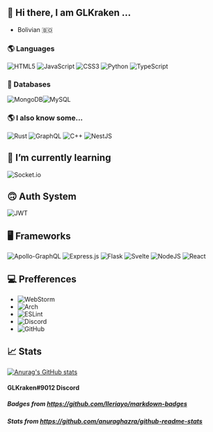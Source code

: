 ## 👋 Hi there, I am GLKraken ...
- Bolivian 🇧🇴

### 🌎 Languages
![HTML5](https://img.shields.io/badge/html5-%23E34F26.svg?style=for-the-badge&logo=html5&logoColor=white) ![JavaScript](https://img.shields.io/badge/javascript-%23323330.svg?style=for-the-badge&logo=javascript&logoColor=%23F7DF1E)  ![CSS3](https://img.shields.io/badge/css3-%231572B6.svg?style=for-the-badge&logo=css3&logoColor=white) ![Python](https://img.shields.io/badge/python-3670A0?style=for-the-badge&logo=python&logoColor=ffdd54)  ![TypeScript](https://img.shields.io/badge/typescript-%23007ACC.svg?style=for-the-badge&logo=typescript&logoColor=white)

### 💾 Databases
 ![MongoDB](https://img.shields.io/badge/MongoDB-%234ea94b.svg?style=for-the-badge&logo=mongodb&logoColor=white)![MySQL](https://img.shields.io/badge/mysql-%2300f.svg?style=for-the-badge&logo=mysql&logoColor=white)
 
### 🌎 I also know some...
 ![Rust](https://img.shields.io/badge/rust-%23000000.svg?style=for-the-badge&logo=rust&logoColor=white)  ![GraphQL](https://img.shields.io/badge/-GraphQL-E10098?style=for-the-badge&logo=graphql&logoColor=white) 	![C++](https://img.shields.io/badge/c++-%2300599C.svg?style=for-the-badge&logo=c%2B%2B&logoColor=white) ![NestJS](https://img.shields.io/badge/nestjs-%23E0234E.svg?style=for-the-badge&logo=nestjs&logoColor=white)

## 🌱 I’m currently learning
![Socket.io](https://img.shields.io/badge/Socket.io-black?style=for-the-badge&logo=socket.io&badgeColor=010101)

## 🙃 Auth System
![JWT](https://img.shields.io/badge/JWT-black?style=for-the-badge&logo=JSON%20web%20tokens)

## 🖥️ Frameworks
![Apollo-GraphQL](https://img.shields.io/badge/-ApolloGraphQL-311C87?style=for-the-badge&logo=apollo-graphql) ![Express.js](https://img.shields.io/badge/express.js-%23404d59.svg?style=for-the-badge&logo=express&logoColor=%2361DAFB) ![Flask](https://img.shields.io/badge/flask-%23000.svg?style=for-the-badge&logo=flask&logoColor=white) ![Svelte](https://img.shields.io/badge/svelte-%23f1413d.svg?style=for-the-badge&logo=svelte&logoColor=white) ![NodeJS](https://img.shields.io/badge/node.js-6DA55F?style=for-the-badge&logo=node.js&logoColor=white) ![React](https://img.shields.io/badge/react-%2320232a.svg?style=for-the-badge&logo=react&logoColor=%2361DAFB)

## 💻 Prefferences
- ![WebStorm](https://img.shields.io/badge/webstorm-143?style=for-the-badge&logo=webstorm&logoColor=white&color=black)
- ![Arch](https://img.shields.io/badge/Arch%20Linux-1793D1?logo=arch-linux&logoColor=fff&style=for-the-badge)
- ![ESLint](https://img.shields.io/badge/ESLint-4B3263?style=for-the-badge&logo=eslint&logoColor=white)
- ![Discord](https://img.shields.io/badge/%3CServer%3E-%237289DA.svg?style=for-the-badge&logo=discord&logoColor=white)
- ![GitHub](https://img.shields.io/badge/github-%23121011.svg?style=for-the-badge&logo=github&logoColor=white)

## 📈 Stats
[![Anurag's GitHub stats](https://github-readme-stats.vercel.app/api?username=DNoobland&show_icons=true&theme=radical)](https://github.com/anuraghazra/github-readme-stats)



#### GLKraken#9012 Discord
##### Badges from https://github.com/Ileriayo/markdown-badges
##### Stats from https://github.com/anuraghazra/github-readme-stats
